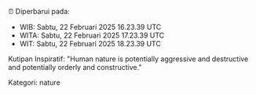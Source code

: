 ⏰ Diperbarui pada:
- WIB: Sabtu, 22 Februari 2025 16.23.39 UTC
- WITA: Sabtu, 22 Februari 2025 17.23.39 UTC
- WIT: Sabtu, 22 Februari 2025 18.23.39 UTC

Kutipan Inspiratif:
"Human nature is potentially aggressive and destructive and potentially orderly and constructive."


Kategori: nature


